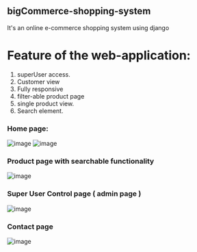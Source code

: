 ## bigCommerce-shopping-system
It's an online e-commerce shopping system using django



# Feature of the web-application:

1. superUser access. 
2. Customer view
3. Fully responsive
4. filter-able product page
5. single product view.
6. Search element.

### Home page: 
![image](https://github.com/sahir-jaman/bigCommerce-shopping-system/assets/55667189/49bd2094-23d5-4441-a786-a701dd42114f)
![image](https://github.com/sahir-jaman/bigCommerce-shopping-system/assets/55667189/59c7570b-c4e6-4ce4-80aa-5712dd9530a4)


### Product page with searchable functionality
![image](https://github.com/sahir-jaman/bigCommerce-shopping-system/assets/55667189/4ecf493a-457f-45d1-829c-9bb6c45ae76a)

### Super User Control page ( admin page ) 
![image](https://github.com/sahir-jaman/bigCommerce-shopping-system/assets/55667189/ea1efae3-c96b-4185-8619-f8f8decb31ba)

### Contact page
![image](https://github.com/sahir-jaman/bigCommerce-shopping-system/assets/55667189/0c0b868b-7366-479d-984f-a8076a992938)







